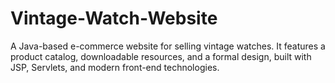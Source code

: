 # Vintage-Watch-Website
A Java-based e-commerce website for selling vintage watches. It features a product catalog, downloadable resources, and a formal design, built with JSP, Servlets, and modern front-end technologies.
